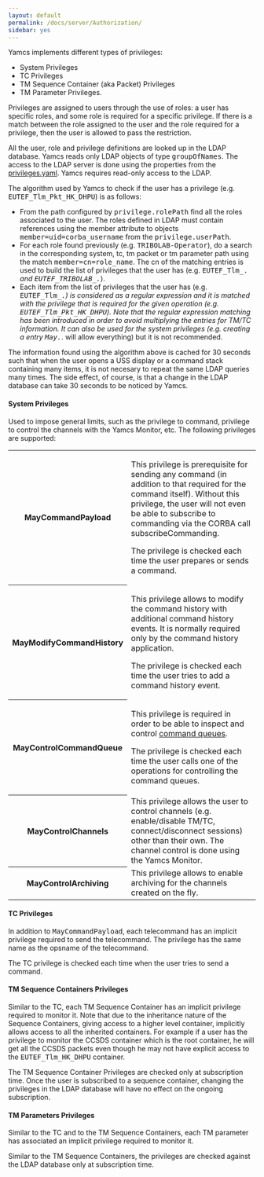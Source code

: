 ```yaml
---
layout: default
permalink: /docs/server/Authorization/
sidebar: yes
---
```


Yamcs implements different types of privileges:
* System Privileges
* TC Privileges
* TM Sequence Container (aka Packet) Privileges
* TM Parameter Privileges.

Privileges are assigned to users through the use of roles: a user has specific roles, and some role is required for a specific privilege. If there is a match between the role assigned to the user and the role required for a privilege, then the user is allowed to pass the restriction.

All the user, role and privilege definitions are looked up in the LDAP database. Yamcs reads only LDAP objects of type <tt>groupOfNames</tt>. The access to the LDAP server is done using the properties from the [privileges.yaml](/docs/server/privileges.yaml/). Yamcs requires read-only access to the LDAP.

The algorithm used by Yamcs to check if the user has a privilege (e.g. <tt>EUTEF_Tlm_Pkt_HK_DHPU</tt>) is as follows:

* From the path configured by <tt>privilege.rolePath</tt> find all the roles associated to the user. The roles defined in LDAP must contain references using the member attribute to objects <tt>member=uid=corba_username</tt> from the <tt>privilege.userPath</tt>.
* For each role found previously (e.g. <tt>TRIBOLAB-Operator</tt>), do a search in the corresponding system, tc, tm packet or tm parameter path using the match <tt>member=cn=role_name</tt>. The cn of the matching entries is used to build the list of privileges that the user has (e.g. <tt>EUTEF_Tlm_.*</tt> and <tt>EUTEF_TRIBOLAB_.*</tt>).
* Each item from the list of privileges that the user has (e.g. <tt>EUTEF_Tlm_.*</tt>) is considered as a regular expression and it is matched with the privilege that is required for the given operation (e.g. <tt>EUTEF_Tlm_Pkt_HK_DHPU</tt>). Note that the regular expression matching has been introduced in order to avoid multiplying the entries for TM/TC information. It can also be used for the system privileges (e.g. creating a entry <tt>May.*</tt>. will allow everything) but it is not recommended.

The information found using the algorithm above is cached for 30 seconds such that when the user opens a USS display or a command stack containing many items, it is not necesary to repeat the same LDAP queries many times. The side effect, of course, is that a change in the LDAP database can take 30 seconds to be noticed by Yamcs.

#### System Privileges
Used to impose general limits, such as the privilege to command, privilege to control the channels with the Yamcs Monitor, etc. The following privileges are supported:

<table class="inline">
	<tr>
		<th class="code">MayCommandPayload</th>
		<td>
			<p>This privilege is prerequisite for sending any command (in addition to that required for the command itself). Without this privilege, the user will not even be able to subscribe to commanding via the CORBA call subscribeCommanding.</p>
			<p>The privilege is checked each time the user prepares or sends a command.</p>
		</td>
	</tr>
	<tr>
		<th class="code">MayModifyCommandHistory</th>
		<td>
			<p>This privilege allows to modify the command history with additional command history events. It is normally required only by the command history application.</p>
			<p>The privilege is checked each time the user tries to add a command history event.</p>
		</td>
	</tr>
	<tr>
		<th class="code">MayControlCommandQueue</th>
		<td>
			<p>This privilege is required in order to be able to inspect and control <a href="/docs/server/Commanding/#command-queues">command queues</a>.</p>
			<p>The privilege is checked each time the user calls one of the operations for controlling the command queues.</p>		
		</td>
	</tr>
	<tr>
		<th class="code">MayControlChannels</th>
		<td>This privilege allows the user to control channels (e.g. enable/disable TM/TC, connect/disconnect sessions) other than their own. The channel control is done using the Yamcs Monitor.</td>
	</tr>
	<tr>
		<th class="code">MayControlArchiving</th>
		<td>This privilege allows to enable archiving for the channels created on the fly.</td>
	</tr>
</table>



#### TC Privileges
In addition to <tt>MayCommandPayload</tt>, each telecommand has an implicit privilege required to send the telecommand. The privilege has the same name as the opsname of the telecommand.

The TC privilege is checked each time when the user tries to send a command.

#### TM Sequence Containers Privileges
Similar to the TC, each TM Sequence Container has an implicit privilege required to monitor it. Note that due to the inheritance nature of the Sequence Containers, giving access to a higher level container, implicitly allows access to all the inherited containers. For example if a user has the privilege to monitor the CCSDS container which is the root container, he will get all the CCSDS packets even though he may not have explicit access to the <tt>EUTEF_Tlm_HK_DHPU</tt> container.

The TM Sequence Container Privileges are checked only at subscription time. Once the user is subscribed to a sequence container, changing the privileges in the LDAP database will have no effect on the ongoing subscription.

#### TM Parameters Privileges
Similar to the TC and to the TM Sequence Containers, each TM parameter has associated an implicit privilege required to monitor it.

Similar to the TM Sequence Containers, the privileges are checked against the LDAP database only at subscription time.
